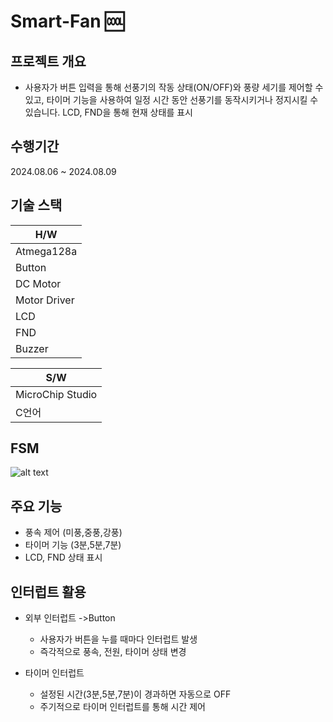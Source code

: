 # Smart-Fan :cool:

## 프로젝트 개요 
- 사용자가 버튼 입력을 통해 선풍기의 작동 상태(ON/OFF)와 풍량 세기를 제어할 수 있고, 타이머 기능을 
사용하여 일정 시간 동안 선풍기를 동작시키거나 정지시킬 수 있습니다. LCD, FND을 통해 현재 상태를 표시
## 수행기간 
2024.08.06 ~ 2024.08.09

## 기술 스택
|H/W|
|---|
|Atmega128a|
|Button|
|DC Motor|
|Motor Driver|
|LCD|
|FND|
|Buzzer|

|S/W|
|---|
|MicroChip Studio|
|C언어|

## FSM
![alt text](image.png)

## 주요 기능
- 풍속 제어 (미풍,중풍,강풍)
- 타이머 기능 (3분,5분,7분)
- LCD, FND 상태 표시

## 인터럽트 활용
- 외부 인터럽트 ->Button
    - 사용자가 버튼을 누를 때마다 인터럽트 발생
    - 즉각적으로 풍속, 전원, 타이머 상태 변경

- 타이머 인터럽트
    - 설정된 시간(3분,5분,7분)이 경과하면 자동으로 OFF
    - 주기적으로 타이머 인터럽트를 통해 시간 제어

